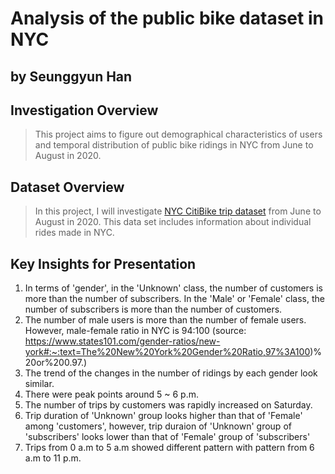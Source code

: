 # Analysis of the public bike dataset in NYC
## by Seunggyun Han


## Investigation Overview

> This project aims to figure out demographical characteristics of users and temporal distribution of public bike ridings in NYC from June to August in 2020.

## Dataset Overview

> In this project, I will investigate [NYC CitiBike trip dataset](https://s3.amazonaws.com/tripdata/index.html) from June to August in 2020. This data set includes information about individual rides made in NYC.

## Key Insights for Presentation

1. In terms of 'gender', in the 'Unknown' class, the number of customers is more than the number of subscribers. In the 'Male' or 'Female' class, the number of subscribers is more than the number of customers.<br>
2. The number of male users is more than the number of female users. However, male-female ratio in NYC is 94:100 (source: https://www.states101.com/gender-ratios/new-york#:~:text=The%20New%20York%20Gender%20Ratio,97%3A100)%20or%200.97.)<br>
3. The trend of the changes in the number of ridings by each gender look similar.<br> 
4. There were peak points around 5 ~ 6 p.m.
5. The number of trips by customers was rapidly increased on Saturday. <br>
6. Trip duration of 'Unknown' group looks higher than that of 'Female' among 'customers', however, trip duraion of 'Unknown' group of 'subscribers' looks lower than that of 'Female' group of 'subscribers' <br>
7. Trips from 0 a.m to 5 a.m showed different pattern with pattern from 6 a.m to 11 p.m. 
